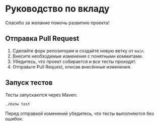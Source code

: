 # Руководство по вкладу

Спасибо за желание помочь развитию проекта!

## Отправка Pull Request
1. Сделайте форк репозитория и создайте новую ветку от `main`.
2. Внесите необходимые изменения с понятными коммитами.
3. Убедитесь, что проект собирается и все тесты проходят.
4. Отправьте Pull Request, описав внесённые изменения.

## Запуск тестов
Тесты запускаются через Maven:

```bash
./mvnw test
```

Перед отправкой изменений убедитесь, что тесты выполняются без ошибок.

